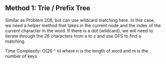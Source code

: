 ## Method 1: Trie / Prefix Tree 

Similar as Problem 208, but can use wildcard matching here. In this case, we need a helper method that takes in the current node and the
index of the current character in the word. If there is a dot (wildcard), we will need to iterate through the 26 characters from a to z 
and use DFS to find a matching. 

Time Complexity: O(26 ^ n) where n is the length of word and m is the number of keys
